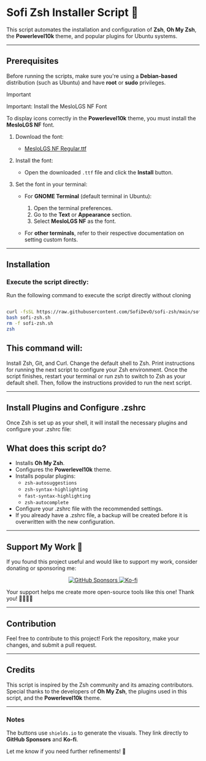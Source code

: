 # Sofi Zsh Installer Script 🦝

This script automates the installation and configuration of **Zsh**, **Oh My Zsh**, the **Powerlevel10k** theme, and popular plugins for Ubuntu systems.

---
## Prerequisites
Before running the scripts, make sure you're using a **Debian-based** distribution (such as Ubuntu) and have **root** or **sudo** privileges.
> [!IMPORTANT]
> Important: Install the MesloLGS NF Font

To display icons correctly in the **Powerlevel10k** theme, you must install the **MesloLGS NF** font.

1. Download the font:
   - [MesloLGS NF Regular.ttf](https://github.com/romkatv/powerlevel10k-media/raw/master/MesloLGS%20NF%20Regular.ttf)

2. Install the font:
   - Open the downloaded `.ttf` file and click the **Install** button.

3. Set the font in your terminal:
   - For **GNOME Terminal** (default terminal in Ubuntu):
     1. Open the terminal preferences.
     2. Go to the **Text** or **Appearance** section.
     3. Select **MesloLGS NF** as the font.

   - For **other terminals**, refer to their respective documentation on setting custom fonts.

---
## Installation

###  Execute the script directly:

Run the following command to execute the script directly without cloning

```bash

curl -fsSL https://raw.githubusercontent.com/SofiDevO/sofi-zsh/main/sofi-zsh.sh -o sofi-zsh.sh
bash sofi-zsh.sh
rm -f sofi-zsh.sh
zsh
```
## This command will:
Install Zsh, Git, and Curl.
Change the default shell to Zsh.
Print instructions for running the next script to configure your Zsh environment.
Once the script finishes, restart your terminal or run zsh to switch to Zsh as your default shell. Then, follow the instructions provided to run the next script.

---



##  Install Plugins and Configure .zshrc
Once Zsh is set up as your shell, it will install the necessary plugins and configure your .zshrc file:
## What does this script do?

- Installs **Oh My Zsh**.
- Configures the **Powerlevel10k** theme.
- Installs popular plugins:
  - `zsh-autosuggestions`
  - `zsh-syntax-highlighting`
  - `fast-syntax-highlighting`
  - `zsh-autocomplete`
- Configure your .zshrc file with the recommended settings.
- If you already have a .zshrc file, a backup will be created before it is overwritten with the new configuration.


---

## Support My Work 💜

If you found this project useful and would like to support my work, consider donating or sponsoring me:

<p align="center">
  <a href="https://github.com/sponsors/SofiDevO" target="_blank">
    <img src="https://img.shields.io/badge/Sponsor%20me%20on%20GitHub-30363D?style=for-the-badge&logo=github-sponsors&logoColor=#EA4AAA" alt="GitHub Sponsors">
  </a>
  <a href="https://ko-fi.com/sofidev" target="_blank">
    <img src="https://img.shields.io/badge/Buy%20me%20a%20coffee-Ko--fi-ff5e5b?style=for-the-badge&logo=ko-fi&logoColor=white" alt="Ko-fi">
  </a>
</p>

Your support helps me create more open-source tools like this one! Thank you! 💜🦝🤙🏻

---

## Contribution
Feel free to contribute to this project! Fork the repository, make your changes, and submit a pull request.

---

## Credits
This script is inspired by the Zsh community and its amazing contributors. Special thanks to the developers of **Oh My Zsh**, the plugins used in this script, and the **Powerlevel10k** theme.

---

### Notes
The buttons use `shields.io` to generate the visuals. They link directly to **GitHub Sponsors** and **Ko-fi**.

Let me know if you need further refinements! 🦝
